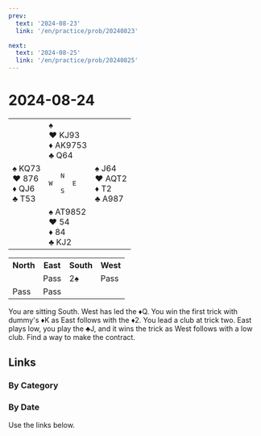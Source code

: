 ```yaml
---
prev:
  text: '2024-08-23'
  link: '/en/practice/prob/20240823'

next:
  text: '2024-08-25'
  link: '/en/practice/prob/20240825'
---
```


# 2024-08-24

<table class="deal">
	<tr>
		<td></td>
		<td>♠ <br>♥ KJ93<br>♦ AK9753<br>♣ Q64</td>
		<td></td>
	</tr>
	<tr>
		<td>♠ KQ73<br>♥ 876<br>♦ QJ6<br>♣ T53</td>
		<td><pre>   N<br>W     E<br>   S</pre></td>
		<td>♠ J64<br>♥ AQT2<br>♦ T2<br>♣ A987</td>
	</tr>
	<tr>
		<td></td>
		<td>♠ AT9852<br>♥ 54<br>♦ 84<br>♣ KJ2</td>
		<td></td>
	</tr>
</table>

<table class="auction">
	<tr>
		<th>North</th>
		<th>East</th>
		<th>South</th>
		<th>West</th>
	</tr>
	<tr>
		<td></td>
		<td>Pass</td>
		<td>2♠</td>
		<td>Pass</td>
	</tr>
	<tr>
		<td>Pass</td>
		<td>Pass</td>
		<td></td>
		<td></td>
	</tr>
</table>

You are sitting South. West has led the ♦Q. You win the first trick with dummy's ♦K as East follows with the ♦2. You lead a club at trick two. East plays low, you play the ♣J, and it wins the trick as West follows with a low club. Find a way to make the contract.

## Links

[<Badge type="tip" text="Check Solution"/>](/en/learning/prob/20240824)

### By Category

[<Badge type="tip" text="<--"/>](/en/practice/prob/20240823)
[<Badge type="tip" text="Calendar"/>](/en/practice/calendar/202408)
[<Badge type="tip" text="-->"/>](/en/practice/prob/20240826)

### By Date

Use the links below.